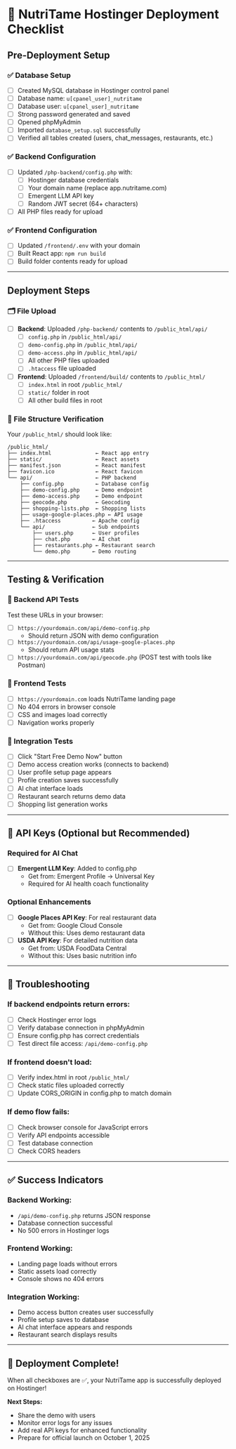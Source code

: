 # 🚀 NutriTame Hostinger Deployment Checklist

## Pre-Deployment Setup

### ✅ Database Setup
- [ ] Created MySQL database in Hostinger control panel
- [ ] Database name: `u[cpanel_user]_nutritame`
- [ ] Database user: `u[cpanel_user]_nutritame`  
- [ ] Strong password generated and saved
- [ ] Opened phpMyAdmin
- [ ] Imported `database_setup.sql` successfully
- [ ] Verified all tables created (users, chat_messages, restaurants, etc.)

### ✅ Backend Configuration  
- [ ] Updated `/php-backend/config.php` with:
  - [ ] Hostinger database credentials
  - [ ] Your domain name (replace app.nutritame.com)
  - [ ] Emergent LLM API key
  - [ ] Random JWT secret (64+ characters)
- [ ] All PHP files ready for upload

### ✅ Frontend Configuration
- [ ] Updated `/frontend/.env` with your domain
- [ ] Built React app: `npm run build`
- [ ] Build folder contents ready for upload

---

## Deployment Steps

### 🗂️ File Upload
- [ ] **Backend**: Uploaded `/php-backend/` contents to `/public_html/api/`
  - [ ] `config.php` in `/public_html/api/`
  - [ ] `demo-config.php` in `/public_html/api/`
  - [ ] `demo-access.php` in `/public_html/api/`
  - [ ] All other PHP files uploaded
  - [ ] `.htaccess` file uploaded
- [ ] **Frontend**: Uploaded `/frontend/build/` contents to `/public_html/`
  - [ ] `index.html` in root `/public_html/`
  - [ ] `static/` folder in root
  - [ ] All other build files in root

### 🔧 File Structure Verification
Your `/public_html/` should look like:
```
/public_html/
├── index.html              ← React app entry
├── static/                 ← React assets  
├── manifest.json           ← React manifest
├── favicon.ico             ← React favicon
└── api/                    ← PHP backend
    ├── config.php          ← Database config
    ├── demo-config.php     ← Demo endpoint
    ├── demo-access.php     ← Demo endpoint
    ├── geocode.php         ← Geocoding
    ├── shopping-lists.php  ← Shopping lists
    ├── usage-google-places.php ← API usage
    ├── .htaccess          ← Apache config
    └── api/               ← Sub endpoints
        ├── users.php      ← User profiles
        ├── chat.php       ← AI chat
        ├── restaurants.php ← Restaurant search
        └── demo.php       ← Demo routing
```

---

## Testing & Verification

### 🧪 Backend API Tests
Test these URLs in your browser:

- [ ] `https://yourdomain.com/api/demo-config.php`
  - Should return JSON with demo configuration
- [ ] `https://yourdomain.com/api/usage-google-places.php`  
  - Should return API usage stats
- [ ] `https://yourdomain.com/api/geocode.php` (POST test with tools like Postman)

### 🎨 Frontend Tests  
- [ ] `https://yourdomain.com` loads NutriTame landing page
- [ ] No 404 errors in browser console
- [ ] CSS and images load correctly
- [ ] Navigation works properly

### 🔄 Integration Tests
- [ ] Click "Start Free Demo Now" button
- [ ] Demo access creation works (connects to backend)
- [ ] User profile setup page appears
- [ ] Profile creation saves successfully
- [ ] AI chat interface loads
- [ ] Restaurant search returns demo data
- [ ] Shopping list generation works

---

## 🔑 API Keys (Optional but Recommended)

### Required for AI Chat
- [ ] **Emergent LLM Key**: Added to config.php
  - Get from: Emergent Profile → Universal Key
  - Required for AI health coach functionality

### Optional Enhancements  
- [ ] **Google Places API Key**: For real restaurant data
  - Get from: Google Cloud Console
  - Without this: Uses demo restaurant data
- [ ] **USDA API Key**: For detailed nutrition data
  - Get from: USDA FoodData Central
  - Without this: Uses basic nutrition info

---

## 🚨 Troubleshooting

### If backend endpoints return errors:
- [ ] Check Hostinger error logs
- [ ] Verify database connection in phpMyAdmin
- [ ] Ensure config.php has correct credentials
- [ ] Test direct file access: `/api/demo-config.php`

### If frontend doesn't load:
- [ ] Verify index.html in root `/public_html/`
- [ ] Check static files uploaded correctly
- [ ] Update CORS_ORIGIN in config.php to match domain

### If demo flow fails:
- [ ] Check browser console for JavaScript errors
- [ ] Verify API endpoints accessible
- [ ] Test database connection
- [ ] Check CORS headers

---

## ✅ Success Indicators

### Backend Working:
- `/api/demo-config.php` returns JSON response
- Database connection successful
- No 500 errors in Hostinger logs

### Frontend Working:  
- Landing page loads without errors
- Static assets load correctly
- Console shows no 404 errors

### Integration Working:
- Demo access button creates user successfully
- Profile setup saves to database  
- AI chat interface appears and responds
- Restaurant search displays results

---

## 🎉 Deployment Complete!

When all checkboxes are ✅, your NutriTame app is successfully deployed on Hostinger!

**Next Steps:**
- Share the demo with users
- Monitor error logs for any issues
- Add real API keys for enhanced functionality
- Prepare for official launch on October 1, 2025